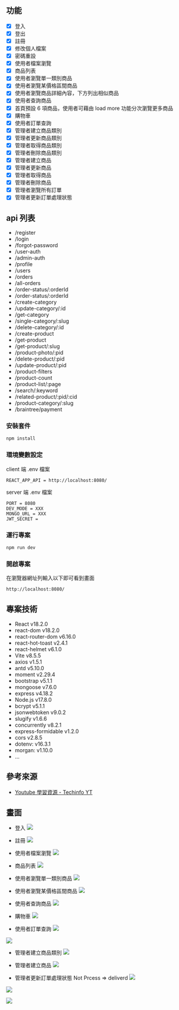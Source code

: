 ## 功能

- [x] 登入
- [x] 登出
- [x] 註冊
- [x] 修改個人檔案
- [x] 密碼重設
- [x] 使用者檔案瀏覽
- [x] 商品列表
- [x] 使用者瀏覽單一類別商品
- [x] 使用者瀏覽某價格區間商品
- [x] 使用者瀏覽商品詳細內容，下方列出相似商品
- [x] 使用者查詢商品
- [x] 首頁預設 6 項商品，使用者可藉由 load more 功能分次瀏覽更多商品
- [x] 購物車
- [x] 使用者訂單查詢
- [x] 管理者建立商品類別
- [x] 管理者更新商品類別
- [x] 管理者取得商品類別
- [x] 管理者刪除商品類別
- [x] 管理者建立商品
- [x] 管理者更新商品
- [x] 管理者取得商品
- [x] 管理者刪除商品
- [x] 管理者瀏覽所有訂單
- [x] 管理者更新訂單處理狀態

## api 列表
* /register
* /login
* /forgot-password
* /user-auth
* /admin-auth
* /profile
* /users
* /orders
* /all-orders
* /order-status/:orderId
* /order-status/:orderId
* /create-category
* /update-category/:id
* /get-category
* /single-category/:slug
* /delete-category/:id
* /create-product
* /get-product
* /get-product/:slug
* /product-photo/:pid
* /delete-product/:pid
* /update-product/:pid
* /product-filters
* /product-count
* /product-list/:page
* /search/:keyword
* /related-product/:pid/:cid
* /product-category/:slug
* /braintree/payment


### 安裝套件

```bash
npm install
```

### 環境變數設定
client 端
.env 檔案
```
REACT_APP_API = http://localhost:8080/
```

server 端
.env 檔案
```
PORT = 8080
DEV_MODE = XXX
MONGO_URL = XXX
JWT_SECRET = 

```

### 運行專案

```bash
npm run dev
```

### 開啟專案

在瀏覽器網址列輸入以下即可看到畫面

```bash
http://localhost:8080/
```

## 專案技術
- React v18.2.0
- react-dom v18.2.0
- react-router-dom v6.16.0
- react-hot-toast v2.4.1
- react-helmet v6.1.0
- Vite v8.5.5
- axios v1.5.1
- antd v5.10.0
- moment v2.29.4
- bootstrap v5.1.1
- mongoose v7.6.0
- express v4.18.2
- Node.js v17.8.0
- bcrypt v5.1.1
- jsonwebtoken v9.0.2
- slugify v1.6.6
- concurrently v8.2.1
- express-formidable v1.2.0
- cors v2.8.5
- dotenv: v16.3.1
- morgan: v1.10.0
- ...

## 參考來源
- [Youtube 學習資源 - Techinfo YT](https://www.youtube.com/watch?v=A_-fn_ij59c)


## 畫面
- 登入
![](https://hackmd.io/_uploads/S1PEFOcWp.jpg)

- 註冊
![](https://hackmd.io/_uploads/BkVUFuqbp.jpg)

- 使用者檔案瀏覽
![](https://hackmd.io/_uploads/ry_dY_qZ6.jpg)

- 商品列表
![](https://hackmd.io/_uploads/HkZ5YuqWT.jpg)

- 使用者瀏覽單一類別商品
![](https://hackmd.io/_uploads/Hy4hKOcZp.jpg)

- 使用者瀏覽某價格區間商品
![](https://hackmd.io/_uploads/SyBaYu9-6.jpg)

- 使用者查詢商品
![](https://hackmd.io/_uploads/rJZD5d9Z6.jpg)

- 購物車
![](https://hackmd.io/_uploads/B1nD5uqZp.jpg)

- 使用者訂單查詢
![](https://hackmd.io/_uploads/H19dqd9-p.jpg)

![](https://hackmd.io/_uploads/HJ8Ycdc-a.jpg)

- 管理者建立商品類別
![](https://hackmd.io/_uploads/H1Ij9OqWa.jpg)

- 管理者建立商品
![](https://hackmd.io/_uploads/BJzA9uqZa.jpg)

- 管理者更新訂單處理狀態
Not Prcess => deliverd
![](https://hackmd.io/_uploads/SJk6iucbT.jpg)

![](https://hackmd.io/_uploads/BySFs_qZT.jpg)

![](https://hackmd.io/_uploads/r16Kj_qZ6.jpg)
